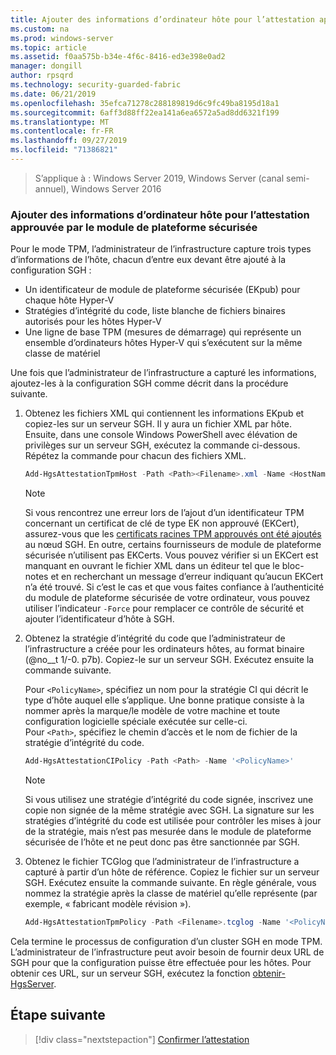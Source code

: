 ```yaml
---
title: Ajouter des informations d’ordinateur hôte pour l’attestation approuvée par le module de plateforme sécurisée
ms.custom: na
ms.prod: windows-server
ms.topic: article
ms.assetid: f0aa575b-b34e-4f6c-8416-ed3e398e0ad2
manager: dongill
author: rpsqrd
ms.technology: security-guarded-fabric
ms.date: 06/21/2019
ms.openlocfilehash: 35efca71278c288189819d6c9fc49ba8195d18a1
ms.sourcegitcommit: 6aff3d88ff22ea141a6ea6572a5ad8dd6321f199
ms.translationtype: MT
ms.contentlocale: fr-FR
ms.lasthandoff: 09/27/2019
ms.locfileid: "71386821"
---
```

>S’applique à : Windows Server 2019, Windows Server (canal semi-annuel), Windows Server 2016

### <a name="add-host-information-for-tpm-trusted-attestation"></a>Ajouter des informations d’ordinateur hôte pour l’attestation approuvée par le module de plateforme sécurisée

Pour le mode TPM, l’administrateur de l’infrastructure capture trois types d’informations de l’hôte, chacun d’entre eux devant être ajouté à la configuration SGH :

- Un identificateur de module de plateforme sécurisée (EKpub) pour chaque hôte Hyper-V
- Stratégies d’intégrité du code, liste blanche de fichiers binaires autorisés pour les hôtes Hyper-V
- Une ligne de base TPM (mesures de démarrage) qui représente un ensemble d’ordinateurs hôtes Hyper-V qui s’exécutent sur la même classe de matériel

Une fois que l’administrateur de l’infrastructure a capturé les informations, ajoutez-les à la configuration SGH comme décrit dans la procédure suivante.

1. Obtenez les fichiers XML qui contiennent les informations EKpub et copiez-les sur un serveur SGH. Il y aura un fichier XML par hôte. Ensuite, dans une console Windows PowerShell avec élévation de privilèges sur un serveur SGH, exécutez la commande ci-dessous. Répétez la commande pour chacun des fichiers XML.

    ```powershell
    Add-HgsAttestationTpmHost -Path <Path><Filename>.xml -Name <HostName>
    ```

    > [!NOTE]
    > Si vous rencontrez une erreur lors de l’ajout d’un identificateur TPM concernant un certificat de clé de type EK non approuvé (EKCert), assurez-vous que les [certificats racines TPM approuvés ont été ajoutés](guarded-fabric-install-trusted-tpm-root-certificates.md) au nœud SGH.
    > En outre, certains fournisseurs de module de plateforme sécurisée n’utilisent pas EKCerts.
    > Vous pouvez vérifier si un EKCert est manquant en ouvrant le fichier XML dans un éditeur tel que le bloc-notes et en recherchant un message d’erreur indiquant qu’aucun EKCert n’a été trouvé.
    > Si c’est le cas et que vous faites confiance à l’authenticité du module de plateforme sécurisée de votre ordinateur, vous pouvez utiliser l’indicateur `-Force` pour remplacer ce contrôle de sécurité et ajouter l’identificateur d’hôte à SGH.

2. Obtenez la stratégie d’intégrité du code que l’administrateur de l’infrastructure a créée pour les ordinateurs hôtes, au format binaire (@no__t 1/-0. p7b). Copiez-le sur un serveur SGH. Exécutez ensuite la commande suivante.

    Pour `<PolicyName>`, spécifiez un nom pour la stratégie CI qui décrit le type d’hôte auquel elle s’applique. Une bonne pratique consiste à la nommer après la marque/le modèle de votre machine et toute configuration logicielle spéciale exécutée sur celle-ci.<br>Pour `<Path>`, spécifiez le chemin d’accès et le nom de fichier de la stratégie d’intégrité du code.

    ```powershell
    Add-HgsAttestationCIPolicy -Path <Path> -Name '<PolicyName>'
    ```
    
    > [!NOTE]
    > Si vous utilisez une stratégie d’intégrité du code signée, inscrivez une copie non signée de la même stratégie avec SGH.
    > La signature sur les stratégies d’intégrité du code est utilisée pour contrôler les mises à jour de la stratégie, mais n’est pas mesurée dans le module de plateforme sécurisée de l’hôte et ne peut donc pas être sanctionnée par SGH.

3. Obtenez le fichier TCGlog que l’administrateur de l’infrastructure a capturé à partir d’un hôte de référence. Copiez le fichier sur un serveur SGH. Exécutez ensuite la commande suivante. En règle générale, vous nommez la stratégie après la classe de matériel qu’elle représente (par exemple, « fabricant modèle révision »).

    ```powershell
    Add-HgsAttestationTpmPolicy -Path <Filename>.tcglog -Name '<PolicyName>'
    ```

Cela termine le processus de configuration d’un cluster SGH en mode TPM. L’administrateur de l’infrastructure peut avoir besoin de fournir deux URL de SGH pour que la configuration puisse être effectuée pour les hôtes. Pour obtenir ces URL, sur un serveur SGH, exécutez la fonction [obtenir-HgsServer](https://docs.microsoft.com/powershell/module/hgsserver/get-hgsserver?view=win10-ps).

## <a name="next-step"></a>Étape suivante

> [!div class="nextstepaction"]
> [Confirmer l’attestation](guarded-fabric-confirm-hosts-can-attest-successfully.md)
